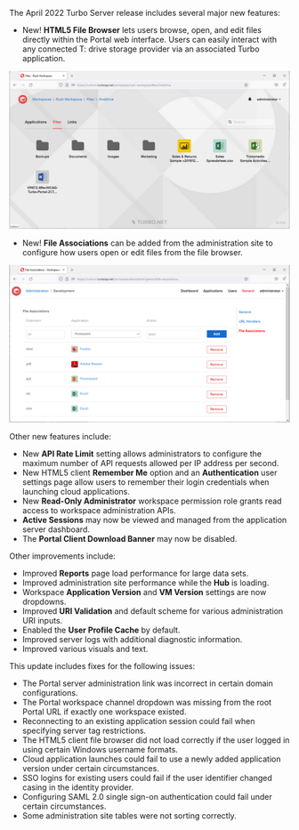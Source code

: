 The April 2022 Turbo Server release includes several major new features:

- New! **HTML5 File Browser** lets users browse, open, and edit files directly within the Portal web interface. Users can easily interact with any connected T: drive storage provider via an associated Turbo application.

![File Browser](../../../images/file-browser.png)
- New! **File Associations** can be added from the administration site to configure how users open or edit files from the file browser.

![File Associations](../../../images/file-associations.png)

Other new features include:

- New **API Rate Limit** setting allows administrators to configure the maximum number of API requests allowed per IP address per second.
- New HTML5 client **Remember Me** option and an **Authentication** user settings page allow users to remember their login credentials when launching cloud applications.
- New **Read-Only Administrator** workspace permission role grants read access to workspace administration APIs.
- **Active Sessions** may now be viewed and managed from the application server dashboard.
- The **Portal Client Download Banner** may now be disabled.

Other improvements include:

- Improved **Reports** page load performance for large data sets.
- Improved administration site performance while the **Hub** is loading.
- Workspace **Application Version** and **VM Version** settings are now dropdowns.
- Improved **URI Validation** and default scheme for various administration URI inputs.
- Enabled the **User Profile Cache** by default.
- Improved server logs with additional diagnostic information.
- Improved various visuals and text.

This update includes fixes for the following issues:

- The Portal server administration link was incorrect in certain domain configurations.
- The Portal workspace channel dropdown was missing from the root Portal URL if exactly one workspace existed.
- Reconnecting to an existing application session could fail when specifying server tag restrictions.
- The HTML5 client file browser did not load correctly if the user logged in using certain Windows username formats.
- Cloud application launches could fail to use a newly added application version under certain circumstances.
- SSO logins for existing users could fail if the user identifier changed casing in the identity provider.
- Configuring SAML 2.0 single sign-on authentication could fail under certain circumstances.
- Some administration site tables were not sorting correctly.



